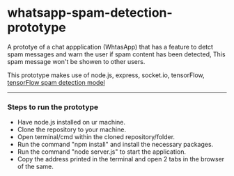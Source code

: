 # whatsapp-spam-detection-prototype
A prototye of a chat appplication (WhtasApp) that has a feature to detct spam messages and warn the user if spam content has been detected, This spam message won't be showen to other users.

This prototype makes use of node.js, express, socket.io, tensorFlow, [tensorFlow spam detection model](https://tfhub.dev/tensorflow/tfjs-model/tutorials/spam-detection/tfjs/1)
<hr>

### Steps to run the prototype
- Have node.js installed on ur machine.
- Clone the repository to your machine.
- Open terminal/cmd within the cloned repository/folder.
- Run the command "npm install" and install the necessary packages.
- Run the command "node server.js" to start the application.
- Copy the address printed in the terminal and open 2 tabs in the browser of the same.
